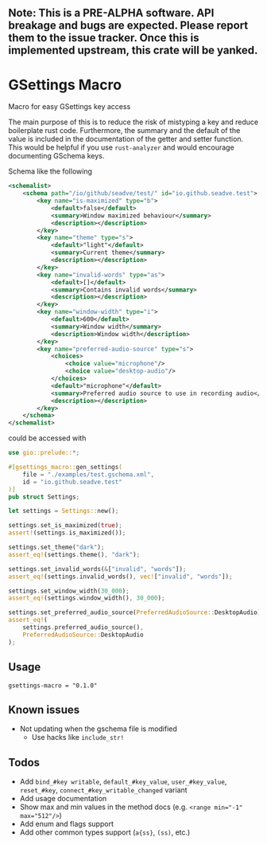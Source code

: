 ## Note: This is a PRE-ALPHA software. API breakage and bugs are expected. Please report them to the issue tracker. Once this is implemented upstream, this crate will be yanked.

# GSettings Macro

Macro for easy GSettings key access

The main purpose of this is to reduce the risk of mistyping a key and
reduce boilerplate rust code. Furthermore, the summary and the default
of the value is included in the documentation of the getter and setter
function. This would be helpful if you use `rust-analyzer` and would
encourage documenting GSchema keys.

Schema like the following

```xml
<schemalist>
    <schema path="/io/github/seadve/test/" id="io.github.seadve.test">
        <key name="is-maximized" type="b">
            <default>false</default>
            <summary>Window maximized behaviour</summary>
            <description></description>
        </key>
        <key name="theme" type="s">
            <default>"light"</default>
            <summary>Current theme</summary>
            <description></description>
        </key>
        <key name="invalid-words" type="as">
            <default>[]</default>
            <summary>Contains invalid words</summary>
            <description></description>
        </key>
        <key name="window-width" type="i">
            <default>600</default>
            <summary>Window width</summary>
            <description>Window width</description>
        </key>
        <key name="preferred-audio-source" type="s">
            <choices>
                <choice value="microphone"/>
                <choice value="desktop-audio"/>
            </choices>
            <default>"microphone"</default>
            <summary>Preferred audio source to use in recording audio</summary>
            <description></description>
        </key>
    </schema>
</schemalist>
```

could be accessed with

```rust
use gio::prelude::*;

#[gsettings_macro::gen_settings(
    file = "./examples/test.gschema.xml",
    id = "io.github.seadve.test"
)]
pub struct Settings;

let settings = Settings::new();

settings.set_is_maximized(true);
assert!(settings.is_maximized());

settings.set_theme("dark");
assert_eq!(settings.theme(), "dark");

settings.set_invalid_words(&["invalid", "words"]);
assert_eq!(settings.invalid_words(), vec!["invalid", "words"]);

settings.set_window_width(30_000);
assert_eq!(settings.window_width(), 30_000);

settings.set_preferred_audio_source(PreferredAudioSource::DesktopAudio);
assert_eq!(
    settings.preferred_audio_source(),
    PreferredAudioSource::DesktopAudio
);
```

## Usage

```
gsettings-macro = "0.1.0"
```

## Known issues

* Not updating when the gschema file is modified
  * Use hacks like `include_str!`

## Todos

* Add `bind_#key writable`, `default_#key_value`, `user_#key_value`, `reset_#key`, `connect_#key_writable_changed` variant
* Add usage documentation
* Show max and min values in the method docs (e.g. `<range min="-1" max="512"/>`)
* Add enum and flags support
* Add other common types support (`a{ss}`, `(ss)`, etc.)
